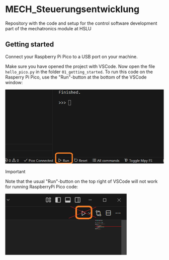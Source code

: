 # MECH_Steuerungsentwicklung

Repository with the code and setup for the control software development part of the
mechatronics module at HSLU

## Getting started

Connect your Raspberry Pi Pico to a USB port on your machine. 

Make sure you have opened the project with VSCode. Now open the file `hello_pico.py`
in the folder `01_getting_started`. To run this code on the Rasperry Pi Pico, use
the "Run"-button at the bottom of the VSCode window:

![image showing the location of the run button](images/run_button.png)

> [!IMPORTANT]
> Note that the usual "Run"-button on the top right of VSCode will not work for
> running RaspberryPi Pico code:
> 
> ![image showing the location of the wrong run button](images/wrong_button.png)